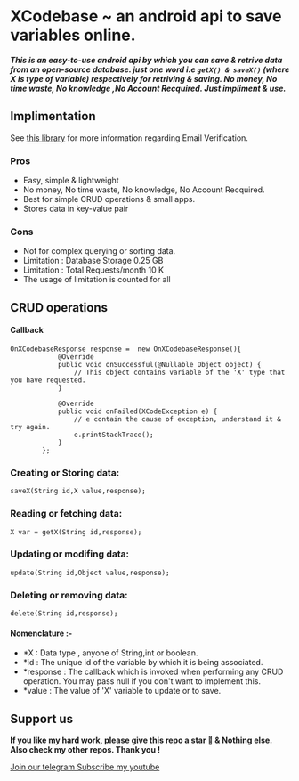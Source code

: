 # XCodebase ~ an android api to save variables online.

***This is an easy-to-use android api by which you can save & retrive data from an open-source database. just one word i.e ``` getX() & saveX() ``` (where X is type of variable) respectively for retriving & saving. No money, No time waste, No knowledge ,No Account Recquired. Just impliment & use.***


## Implimentation




See [this library](https://github.com/ErrorxCode/OTP-Verification-Api) for more information regarding Email Verification.


### Pros
- Easy, simple & lightweight
- No money, No time waste, No knowledge, No Account Recquired.
- Best for simple CRUD operations & small apps.
- Stores data in key-value pair

### Cons
- Not for complex querying or sorting data.
-  Limitation : Database Storage	0.25 GB
-  Limitation : Total Requests/month  10 K
- The usage of limitation is counted for all



## CRUD operations
#### Callback
```
OnXCodebaseResponse response =  new OnXCodebaseResponse(){
            @Override
            public void onSuccessful(@Nullable Object object) {
                // This object contains variable of the 'X' type that you have requested.
            }

            @Override
            public void onFailed(XCodeException e) {
                // e contain the cause of exception, understand it & try again.
                e.printStackTrace();
            }
        };
```
### Creating or Storing data:
```
saveX(String id,X value,response);
```
### Reading or fetching data:
```
X var = getX(String id,response);
```
### Updating or modifing data:
```
update(String id,Object value,response);
```
### Deleting or removing data:
```
delete(String id,response);
```

#### Nomenclature :- 
- *X : Data type , anyone of String,int or boolean.
- *id : The unique id of the variable by which it is being associated.
- *response : The callback which is invoked when performing any CRUD operation. You may pass null if you don't want to implement this.
- *value : The value of 'X' variable to update or to save.




## Support us
**If you like my hard work, please give this repo a star 🌟 & Nothing else.**
**Also check my other repos. Thank you !**


[Join our telegram ](http://t.me/TeamDestroyerss)
[Subscribe my youtube](https://www.youtube.com/channel/UCcQS2F6LXAyuE_RXoIQxkMA)

